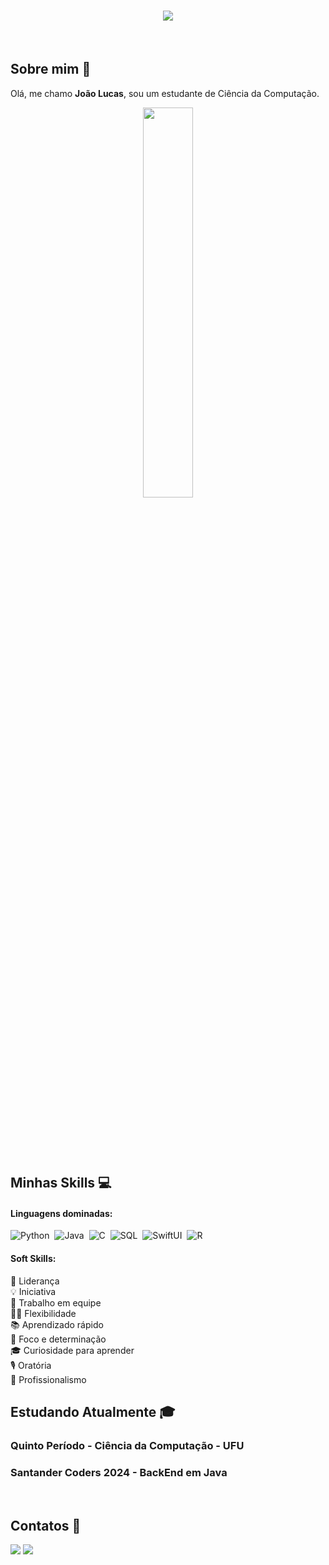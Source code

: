 <h1 align="center">
    <img src="https://readme-typing-svg.herokuapp.com?font=Righteous&size=45&duration=3000&pause=1000&color=4682B4&center=true&vCenter=true&random=false&width=700&height=70&lines=Ol%C3%A1%2C+meu+nome+%C3%A9+Jo%C3%A3o+Lucas!" />
</h1>



&nbsp;&nbsp;&nbsp;

## Sobre mim 💭

Olá, me chamo **João Lucas**, sou um estudante de Ciência da Computação.

<div  align="center" style="margin-bottom:100px">
<img width=40% align="center" src="https://github-readme-stats-git-main-rafaelalexandrino.vercel.app/api/top-langs/?username=Joao-Lucas-Pontes-Freitas&show_icons=true&theme=radical&layout=compact" />
 </div>
 
 &nbsp;
 &nbsp;

## Minhas Skills 💻

#### Linguagens dominadas:

![Python](https://img.shields.io/badge/Python-3776AB?style=for-the-badge&logo=python&logoColor=white)&nbsp;
![Java](https://img.shields.io/badge/Java-007396?style=for-the-badge&logo=java&logoColor=white)&nbsp;
![C](https://img.shields.io/badge/C-A8B9CC?style=for-the-badge&logo=c&logoColor=white)&nbsp;
![SQL](https://img.shields.io/badge/SQL-003B57?style=for-the-badge&logo=sql&logoColor=white)&nbsp;
![SwiftUI](https://img.shields.io/badge/SwiftUI-34AADC?style=for-the-badge&logo=swift&logoColor=white)&nbsp;
![R](https://img.shields.io/badge/R-276DC3?style=for-the-badge&logo=r&logoColor=white)&nbsp;


#### Soft Skills:

🚀 Liderança\
💡 Iniciativa\
🤝 Trabalho em equipe\
🧘‍♂️ Flexibilidade\
📚 Aprendizado rápido\
🎯 Foco e determinação\
🎓 Curiosidade para aprender\
🎙️ Oratória\
💼 Profissionalismo

## Estudando Atualmente 🎓

### Quinto Período - Ciência da Computação - UFU
### Santander Coders 2024 - BackEnd em Java


&nbsp;
&nbsp;

## Contatos 📧

<div> 
<a href = "mailto:joaolucaspontes10@gmail.com"> <img src="https://img.shields.io/badge/-Gmail-c42528?style=for-the-badge&logo=gmail&logoColor=white" target="_blank"></a>
<a href="https://www.linkedin.com/in/joão-lucas-freitas/" target="_blank"><img src="https://img.shields.io/badge/-LinkedIn-%230077B5?style=for-the-badge&logo=linkedin&logoColor=white"  target="_blank"></a> 
</div>&nbsp;&nbsp;
 
